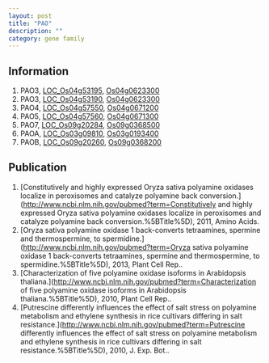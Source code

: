 ```yaml
---
layout: post
title: "PAO"
description: ""
category: gene family
---
```


## Information
1. PAO3, [LOC_Os04g53195](http://rice.plantbiology.msu.edu/cgi-bin/ORF_infopage.cgi?orf=LOC_Os04g53195), [Os04g0623300](http://rapdb.dna.affrc.go.jp/viewer/gbrowse_details/irgsp1?name=Os04g0623300)
2. PAO3, [LOC_Os04g53190](http://rice.plantbiology.msu.edu/cgi-bin/ORF_infopage.cgi?orf=LOC_Os04g53190), [Os04g0623300](http://rapdb.dna.affrc.go.jp/viewer/gbrowse_details/irgsp1?name=Os04g0623300)
3. PAO4, [LOC_Os04g57550](http://rice.plantbiology.msu.edu/cgi-bin/ORF_infopage.cgi?orf=LOC_Os04g57550), [Os04g0671200](http://rapdb.dna.affrc.go.jp/viewer/gbrowse_details/irgsp1?name=Os04g0671200)
4. PAO5, [LOC_Os04g57560](http://rice.plantbiology.msu.edu/cgi-bin/ORF_infopage.cgi?orf=LOC_Os04g57560), [Os04g0671300](http://rapdb.dna.affrc.go.jp/viewer/gbrowse_details/irgsp1?name=Os04g0671300)
5. PAO7, [LOC_Os09g20284](http://rice.plantbiology.msu.edu/cgi-bin/ORF_infopage.cgi?orf=LOC_Os09g20284), [Os09g0368500](http://rapdb.dna.affrc.go.jp/viewer/gbrowse_details/irgsp1?name=Os09g0368500)
6. PAOA, [LOC_Os03g09810](http://rice.plantbiology.msu.edu/cgi-bin/ORF_infopage.cgi?orf=LOC_Os03g09810), [Os03g0193400](http://rapdb.dna.affrc.go.jp/viewer/gbrowse_details/irgsp1?name=Os03g0193400)
7. PAOB, [LOC_Os09g20260](http://rice.plantbiology.msu.edu/cgi-bin/ORF_infopage.cgi?orf=LOC_Os09g20260), [Os09g0368200](http://rapdb.dna.affrc.go.jp/viewer/gbrowse_details/irgsp1?name=Os09g0368200)

## Publication
1. [Constitutively and highly expressed Oryza sativa polyamine oxidases localize in peroxisomes and catalyze polyamine back conversion.](http://www.ncbi.nlm.nih.gov/pubmed?term=Constitutively and highly expressed Oryza sativa polyamine oxidases localize in peroxisomes and catalyze polyamine back conversion.%5BTitle%5D), 2011, Amino Acids.
2. [Oryza sativa polyamine oxidase 1 back-converts tetraamines, spermine and thermospermine, to spermidine.](http://www.ncbi.nlm.nih.gov/pubmed?term=Oryza sativa polyamine oxidase 1 back-converts tetraamines, spermine and thermospermine, to spermidine.%5BTitle%5D), 2013, Plant Cell Rep..
3. [Characterization of five polyamine oxidase isoforms in Arabidopsis thaliana.](http://www.ncbi.nlm.nih.gov/pubmed?term=Characterization of five polyamine oxidase isoforms in Arabidopsis thaliana.%5BTitle%5D), 2010, Plant Cell Rep..
4. [Putrescine differently influences the effect of salt stress on polyamine metabolism and ethylene synthesis in rice cultivars differing in salt resistance.](http://www.ncbi.nlm.nih.gov/pubmed?term=Putrescine differently influences the effect of salt stress on polyamine metabolism and ethylene synthesis in rice cultivars differing in salt resistance.%5BTitle%5D), 2010, J. Exp. Bot..


